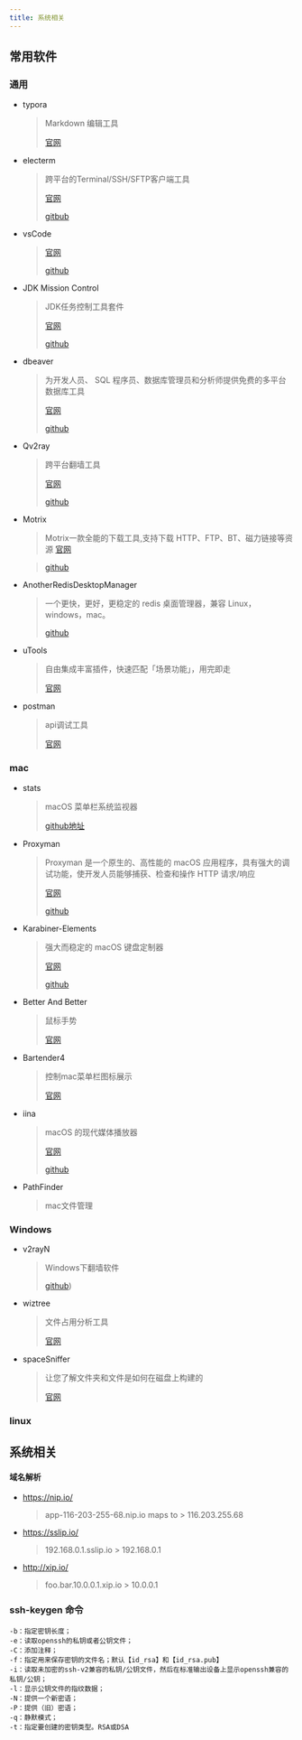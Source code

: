 ```yaml
---
title: 系统相关
---
```

## 常用软件

### 通用

- typora
  
  > Markdown 编辑工具
  >
  > [官网](https://www.typora.io/)

- electerm

  > 跨平台的Terminal/SSH/SFTP客户端工具
  >
  > [官网](https://electerm.github.io/electerm/)
  >
  > [gitbub](https://github.com/electerm/electerm)
  
- vsCode

  > [官网](https://code.visualstudio.com/)
  >
  > [github](https://github.com/microsoft/vscode)

- JDK Mission Control

  > JDK任务控制工具套件
  >
  > [官网](http://openjdk.java.net/projects/jmc/)
  >
  > [github](https://github.com/openjdk/jmc)

- dbeaver

  > 为开发人员、 SQL 程序员、数据库管理员和分析师提供免费的多平台数据库工具
  >
  > [官网](https://github.com/dbeaver/dbeaver)
  >
  > [github](https://github.com/dbeaver/dbeaver)

- Qv2ray

  > 跨平台翻墙工具
  >
  > [官网](https://github.com/Qv2ray/Qv2ray)
  >
  > [github](https://github.com/Qv2ray/Qv2ray)

- Motrix

  > Motrix一款全能的下载工具,支持下载 HTTP、FTP、BT、磁力链接等资源
[官网](https://motrix.app/)

  > [github](https://github.com/agalwood/Motrix)

- AnotherRedisDesktopManager

  > 一个更快，更好，更稳定的 redis 桌面管理器，兼容 Linux，windows，mac。
  >
  > [github](https://github.com/qishibo/AnotherRedisDesktopManager)

- uTools

  > 自由集成丰富插件，快速匹配「场景功能」，用完即走
  >
  > [官网](https://u.tools/)

- postman

  > api调试工具
  >
  > [官网](https://www.postman.com/downloads/)

### mac

- stats

  >  macOS 菜单栏系统监视器
  >
  > [github地址](https://github.com/exelban/stats)

- Proxyman

  > Proxyman 是一个原生的、高性能的 macOS 应用程序，具有强大的调试功能，使开发人员能够捕获、检查和操作 HTTP 请求/响应
  >
  > [官网](https://proxyman.io/)
  >
  > [github](https://github.com/ProxymanApp/Proxyman)

- Karabiner-Elements

  > 强大而稳定的 macOS 键盘定制器
  >
  > [官网](https://karabiner-elements.pqrs.org/)
  >
  > [github](https://github.com/pqrs-org/Karabiner-Elements)

- Better And Better

  > 鼠标手势
  >
  > [官网](https://www.better365.cn/bab2.html)

- Bartender4

  > 控制mac菜单栏图标展示
  >
  > [官网](https://www.macbartender.com/Bartender4/)

- iina

  > macOS 的现代媒体播放器
  >
  > [官网](https://iina.io/)
  >
  > [github](https://github.com/iina/iina)

- PathFinder

  > mac文件管理

### Windows

- v2rayN

  > Windows下翻墙软件
  >
  > [github](https://github.com/2dust/v2rayN))
  
- wiztree

  > 文件占用分析工具
  >
  > [官网](https://wiztreefree.com/)

- spaceSniffer

  > 让您了解文件夹和文件是如何在磁盘上构建的
  >
  > [官网](http://www.uderzo.it/main_products/space_sniffer/)

### linux



## 系统相关

#### 域名解析

* https://nip.io/

  > app-116-203-255-68.nip.io maps to > 116.203.255.68

* https://sslip.io/

  > 192.168.0.1.sslip.io	>    192.168.0.1

* http://xip.io/

  >  foo.bar.10.0.0.1.xip.io   >   10.0.0.1

### ssh-keygen 命令

```
-b：指定密钥长度；
-e：读取openssh的私钥或者公钥文件；
-C：添加注释；
-f：指定用来保存密钥的文件名；默认【id_rsa】和【id_rsa.pub】
-i：读取未加密的ssh-v2兼容的私钥/公钥文件，然后在标准输出设备上显示openssh兼容的私钥/公钥；
-l：显示公钥文件的指纹数据；
-N：提供一个新密语；
-P：提供（旧）密语；
-q：静默模式；
-t：指定要创建的密钥类型。RSA或DSA
```



